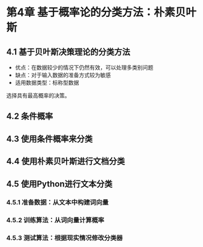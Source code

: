 # 第4章 基于概率论的分类方法：朴素贝叶斯

## 4.1 基于贝叶斯决策理论的分类方法

* 优点：在数据较少的情况下仍然有效，可以处理多类别问题
* 缺点：对于输入数据的准备方式较为敏感
* 适用数据类型：标称型数据

选择具有最高概率的决策。

## 4.2 条件概率

## 4.3 使用条件概率来分类

## 4.4 使用朴素贝叶斯进行文档分类

## 4.5 使用Python进行文本分类

### 4.5.1 准备数据：从文本中构建词向量

### 4.5.2 训练算法：从词向量计算概率

### 4.5.3 测试算法：根据现实情况修改分类器



